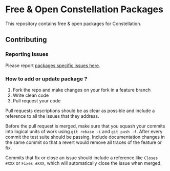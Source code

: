 # Free & Open Constellation Packages

This repository contains free & open packages for Constellation.

## Contributing

### Reporting Issues

Please report [packages specific issues here](https://github.com/myconstellation/constellation-packages/issues).

### How to add or update package ?

1. Fork the repo and make changes on your fork in a feature branch
1. Write clean code
1. Pull request your code

Pull requests descriptions should be as clear as possible and include a
reference to all the issues that they address.

Before the pull request is merged, make sure that you squash your commits into
logical units of work using `git rebase -i` and `git push -f`. After every
commit the test suite should be passing. Include documentation changes in the
same commit so that a revert would remove all traces of the feature or fix.

Commits that fix or close an issue should include a reference like `Closes #XXX`
or `Fixes #XXX`, which will automatically close the issue when merged.


